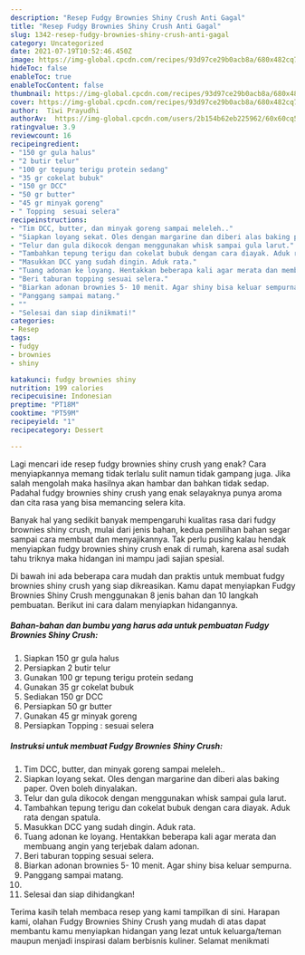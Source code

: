 ```yaml
---
description: "Resep Fudgy Brownies Shiny Crush Anti Gagal"
title: "Resep Fudgy Brownies Shiny Crush Anti Gagal"
slug: 1342-resep-fudgy-brownies-shiny-crush-anti-gagal
category: Uncategorized
date: 2021-07-19T10:52:46.450Z
image: https://img-global.cpcdn.com/recipes/93d97ce29b0acb8a/680x482cq70/fudgy-brownies-shiny-crush-foto-resep-utama.jpg
hideToc: false
enableToc: true
enableTocContent: false
thumbnail: https://img-global.cpcdn.com/recipes/93d97ce29b0acb8a/680x482cq70/fudgy-brownies-shiny-crush-foto-resep-utama.jpg
cover: https://img-global.cpcdn.com/recipes/93d97ce29b0acb8a/680x482cq70/fudgy-brownies-shiny-crush-foto-resep-utama.jpg
author:  Tiwi Prayudhi
authorAv:  https://img-global.cpcdn.com/users/2b154b62eb225962/60x60cq50/avatar.jpg
ratingvalue: 3.9
reviewcount: 16
recipeingredient:
- "150 gr gula halus"
- "2 butir telur"
- "100 gr tepung terigu protein sedang"
- "35 gr cokelat bubuk"
- "150 gr DCC"
- "50 gr butter"
- "45 gr minyak goreng"
- " Topping  sesuai selera"
recipeinstructions:
- "Tim DCC, butter, dan minyak goreng sampai meleleh.."
- "Siapkan loyang sekat. Oles dengan margarine dan diberi alas baking paper. Oven boleh dinyalakan."
- "Telur dan gula dikocok dengan menggunakan whisk sampai gula larut."
- "Tambahkan tepung terigu dan cokelat bubuk dengan cara diayak. Aduk rata dengan spatula."
- "Masukkan DCC yang sudah dingin. Aduk rata."
- "Tuang adonan ke loyang. Hentakkan beberapa kali agar merata dan membuang angin yang terjebak dalam adonan."
- "Beri taburan topping sesuai selera."
- "Biarkan adonan brownies 5- 10 menit. Agar shiny bisa keluar sempurna."
- "Panggang sampai matang."
- ""
- "Selesai dan siap dinikmati!"
categories:
- Resep
tags:
- fudgy
- brownies
- shiny

katakunci: fudgy brownies shiny 
nutrition: 199 calories
recipecuisine: Indonesian
preptime: "PT18M"
cooktime: "PT59M"
recipeyield: "1"
recipecategory: Dessert

---
```



Lagi mencari ide resep fudgy brownies shiny crush yang enak? Cara menyiapkannya memang tidak terlalu sulit namun tidak gampang juga. Jika salah mengolah maka hasilnya akan hambar dan bahkan tidak sedap. Padahal fudgy brownies shiny crush yang enak selayaknya punya aroma dan cita rasa yang bisa memancing selera kita.




Banyak hal yang sedikit banyak mempengaruhi kualitas rasa dari fudgy brownies shiny crush, mulai dari jenis bahan, kedua pemilihan bahan segar sampai cara membuat dan menyajikannya. Tak perlu pusing kalau hendak menyiapkan fudgy brownies shiny crush enak di rumah, karena asal sudah tahu triknya maka hidangan ini mampu jadi sajian spesial.


Di bawah ini ada beberapa cara mudah dan praktis untuk membuat fudgy brownies shiny crush yang siap dikreasikan. Kamu dapat menyiapkan Fudgy Brownies Shiny Crush menggunakan 8 jenis bahan dan 10 langkah pembuatan. Berikut ini cara dalam menyiapkan hidangannya.

<!--inarticleads1-->

##### Bahan-bahan dan bumbu yang harus ada untuk pembuatan Fudgy Brownies Shiny Crush:

1. Siapkan 150 gr gula halus
1. Persiapkan 2 butir telur
1. Gunakan 100 gr tepung terigu protein sedang
1. Gunakan 35 gr cokelat bubuk
1. Sediakan 150 gr DCC
1. Persiapkan 50 gr butter
1. Gunakan 45 gr minyak goreng
1. Persiapkan  Topping : sesuai selera




<!--inarticleads2-->

##### Instruksi untuk membuat Fudgy Brownies Shiny Crush:

1. Tim DCC, butter, dan minyak goreng sampai meleleh..
1. Siapkan loyang sekat. Oles dengan margarine dan diberi alas baking paper. Oven boleh dinyalakan.
1. Telur dan gula dikocok dengan menggunakan whisk sampai gula larut.
1. Tambahkan tepung terigu dan cokelat bubuk dengan cara diayak. Aduk rata dengan spatula.
1. Masukkan DCC yang sudah dingin. Aduk rata.
1. Tuang adonan ke loyang. Hentakkan beberapa kali agar merata dan membuang angin yang terjebak dalam adonan.
1. Beri taburan topping sesuai selera.
1. Biarkan adonan brownies 5- 10 menit. Agar shiny bisa keluar sempurna.
1. Panggang sampai matang.
1. 
1. Selesai dan siap dihidangkan!



Terima kasih telah membaca resep yang kami tampilkan di sini. Harapan kami, olahan Fudgy Brownies Shiny Crush yang mudah di atas dapat membantu kamu menyiapkan hidangan yang lezat untuk keluarga/teman maupun menjadi inspirasi dalam berbisnis kuliner. Selamat menikmati
